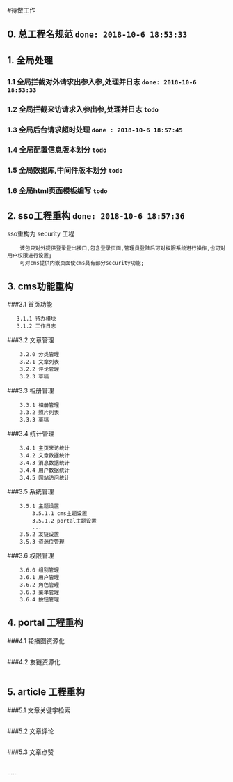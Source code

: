 #待做工作
## 0. 总工程名规范   `done: 2018-10-6 18:53:33`
## 1. 全局处理
### 1.1 全局拦截对外请求出参入参,处理并日志 `done: 2018-10-6 18:53:33`
### 1.2 全局拦截来访请求入参出参,处理并日志 `todo`
### 1.3 全局后台请求超时处理  `done : 2018-10-6 18:57:45`
### 1.4 全局配置信息版本划分 `todo`
### 1.5 全局数据库,中间件版本划分 `todo`
### 1.6 全局html页面模板编写 `todo`
## 2. sso工程重构 `done: 2018-10-6 18:57:36`
sso重构为 security 工程
````
    该包只对外提供登录登出接口,包含登录页面,管理员登陆后可对权限系统进行操作,也可对用户权限进行设置;
    可对cms提供内嵌页面使cms具有部分security功能;
````
## 3. cms功能重构
###3.1 首页功能
````
   3.1.1 待办模块
   3.1.2 工作日志
````
###3.2 文章管理
````
    3.2.0 分类管理
    3.2.1 文章列表
    3.2.2 评论管理
    3.2.3 草稿
````
###3.3 相册管理
````
    3.3.1 相册管理
    3.3.2 照片列表
    3.3.3 草稿
````
###3.4 统计管理
````
    3.4.1 主页来访统计
    3.4.2 文章数据统计
    3.4.3 消息数据统计
    3.4.4 用户数据统计
    3.4.5 网站访问统计
````
###3.5 系统管理
````
    3.5.1 主题设置
        3.5.1.1 cms主题设置
        3.5.1.2 portal主题设置
        ...
    3.5.2 友链设置
    3.5.3 资源位管理
````
###3.6 权限管理
````
    3.6.0 组别管理
    3.6.1 用户管理
    3.6.2 角色管理
    3.6.3 菜单管理
    3.6.4 按钮管理
````
## 4. portal 工程重构
###4.1 轮播图资源化
````
````
###4.2 友链资源化
````
````
## 5. article 工程重构
###5.1 文章关键字检索
````
````
###5.2 文章评论
````
````
###5.3 文章点赞
````
````
 ......